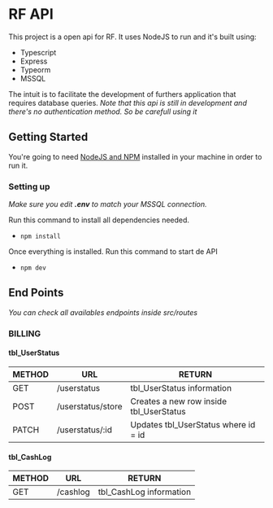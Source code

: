 # RF API

This project is a open api for RF. It uses NodeJS to run and it's built using:

- Typescript
- Express
- Typeorm
- MSSQL

The intuit is to facilitate the development of furthers application that requires database queries.
_Note that this api is still in development and there's no authentication method. So be carefull using it_<br/>

## Getting Started

You're going to need [NodeJS and NPM](https://docs.npmjs.com/downloading-and-installing-node-js-and-npm "link") installed in your machine in order to run it.

### Setting up

_Make sure you edit **.env** to match your MSSQL connection._

Run this command to install all dependencies needed.

- `npm install`

Once everything is installed. Run this command to start de API

- `npm dev`

## End Points

_You can check all availables endpoints inside src/routes_

### BILLING

#### tbl_UserStatus

| METHOD | URL               | RETURN                                  |
| ------ | ----------------- | --------------------------------------- |
| GET    | /userstatus       | tbl_UserStatus information              |
| POST   | /userstatus/store | Creates a new row inside tbl_UserStatus |
| PATCH  | /userstatus/:id   | Updates tbl_UserStatus where id = id    |

#### tbl_CashLog

| METHOD | URL      | RETURN                  |
| ------ | -------- | ----------------------- |
| GET    | /cashlog | tbl_CashLog information |

